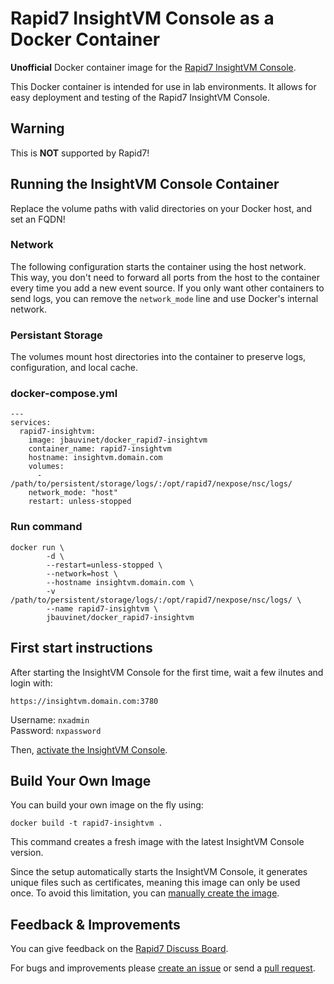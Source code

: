 # Rapid7 InsightVM Console as a Docker Container

**Unofficial** Docker container image for the [Rapid7 InsightVM Console](https://docs.rapid7.com/insightvm/insightvm-quick-start-guide/).

This Docker container is intended for use in lab environments. It allows for easy deployment and testing of the Rapid7 InsightVM Console.

## Warning

This is **NOT** supported by Rapid7!

## Running the InsightVM Console Container

Replace the volume paths with valid directories on your Docker host, and set an FQDN!

### Network
The following configuration starts the container using the host network. This way, you don't need to forward all ports from the host to the container every time you add a new event source. If you only want other containers to send logs, you can remove the `network_mode` line and use Docker's internal network.  

### Persistant Storage
The volumes mount host directories into the container to preserve logs, configuration, and local cache.

### docker-compose.yml

```
---
services:
  rapid7-insightvm:
    image: jbauvinet/docker_rapid7-insightvm
    container_name: rapid7-insightvm
    hostname: insightvm.domain.com
    volumes:
      - /path/to/persistent/storage/logs/:/opt/rapid7/nexpose/nsc/logs/
    network_mode: "host"
    restart: unless-stopped
```

### Run command 

```
docker run \
        -d \
        --restart=unless-stopped \
        --network=host \
        --hostname insightvm.domain.com \
        -v /path/to/persistent/storage/logs/:/opt/rapid7/nexpose/nsc/logs/ \
        --name rapid7-insightvm \
        jbauvinet/docker_rapid7-insightvm
```

## First start instructions

After starting the InsightVM Console for the first time, wait a few ilnutes and login with:

`https://insightvm.domain.com:3780`

Username: `nxadmin`  
Password: `nxpassword`

Then, [activate the InsightVM Console](https://docs.rapid7.com/insightvm/insightvm-quick-start-guide/).

## Build Your Own Image

You can build your own image on the fly using: 

`docker build -t rapid7-insightvm .`  

This command creates a fresh image with the latest InsightVM Console version.

Since the setup automatically starts the InsightVM Console, it generates unique files such as certificates, meaning this image can only be used once. To avoid this limitation, you can [manually create the image](Manual_Image_Creation.md).

## Feedback & Improvements

You can give feedback on the [Rapid7 Discuss Board](https://discuss.rapid7.com/t/insightidr-collector-as-a-docker-container/3483).

For bugs and improvements please [create an issue](https://github.com/jbauvinet/docker_rapid7-insightvm/issues) or send a [pull request](https://github.com/jbauvinet/docker_rapid7-insightvm/pulls).